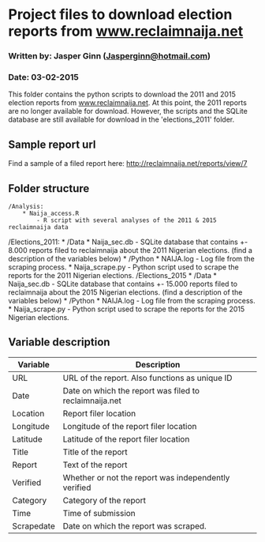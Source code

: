 # Project files to download election reports from www.reclaimnaija.net
### Written by: Jasper Ginn (Jasperginn@hotmail.com)
### Date: 03-02-2015

This folder contains the python scripts to download the 2011 and 2015 election reports from www.reclaimnaija.net. At this point, the 2011 reports are no longer available for download. However, the scripts and the SQLite database are still available for download in the 'elections_2011' folder.

## Sample report url

Find a sample of a filed report here: http://reclaimnaija.net/reports/view/7

## Folder structure

	/Analysis:
		* Naija_access.R 
			- R script with several analyses of the 2011 & 2015 reclaimnaija data

/Elections_2011:
	* /Data
		* Naija_sec.db
			- SQLite database that contains +- 8.000 reports filed to reclaimnaija about the 2011 Nigerian elections. (find a description of the variables below)
	* /Python
		* NAIJA.log
			- Log file from the scraping process. 
		* Naija_scrape.py
			- Python script used to scrape the reports for the 2011 Nigerian elections.
/Elections_2015
	* /Data
		* Naija_sec.db
			- SQLite database that contains +- 15.000 reports filed to reclaimnaija about the 2015 Nigerian elections. (find a description of the variables below)
	* /Python
		* NAIJA.log
			- Log file from the scraping process. 
		* Naija_scrape.py
			- Python script used to scrape the reports for the 2015 Nigerian elections.

## Variable description

| Variable   | Description                                            |
|------------|--------------------------------------------------------|
| URL        | URL of the report. Also functions as unique ID         |
| Date       | Date on which the report was filed to reclaimnaija.net |
| Location   | Report filer location                                  |
| Longitude  | Longitude of the report filer location                 |
| Latitude   | Latitude of the report filer location                  |
| Title      | Title of the report                                    |
| Report     | Text of the report                                     |
| Verified   | Whether or not the report was independently verified   |
| Category   | Category of the report                                 |
| Time       | Time of submission                                     |
| Scrapedate | Date on which the report was scraped.                  |